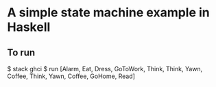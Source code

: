 # A simple state machine example in Haskell

## To run

$ stack ghci
$ run [Alarm, Eat, Dress, GoToWork, Think, Think, Yawn, Coffee, Think, Yawn, Coffee, GoHome, Read]

